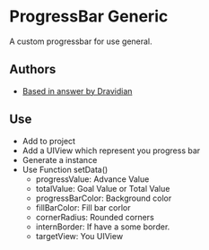 
# ProgressBar Generic
A custom progressbar for use general.


## Authors

- [Based in answer by Dravidian](https://stackoverflow.com/questions/39215050/how-to-make-a-custom-progress-bar-in-swift-ios)


## Use

- Add to project
- Add a UIView which represent you progress bar
- Generate a instance
- Use Function setData()
    - progressValue: Advance Value
    - totalValue: Goal Value or Total Value
    - progressBarColor: Background color 
    - fillBarColor: Fill bar corlor
    - cornerRadius: Rounded corners
    - internBorder: If have a some border.
    - targetView: You UIView
